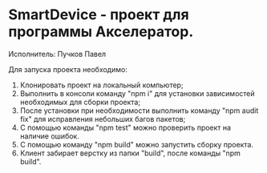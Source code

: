 # SmartDevice - проект для программы Акселератор.
Исполнитель: Пучков Павел

Для запуска проекта необходимо:
1) Клонировать проект на локальный компьютер;
2) Выполнить в консоли команду "npm i" для установки зависимостей необходимых для сборки проекта;
3) После установки при необходимости выполнить команду "npm audit fix" для исправления небольших багов пакетов;
4) С помощью команды "npm test" можно проверить проект на наличие ошибок.
5) С помощью команду "npm build" можно запустить сборку проекта.
6) Клиент забирает верстку из папки "build", после команды "npm build".
